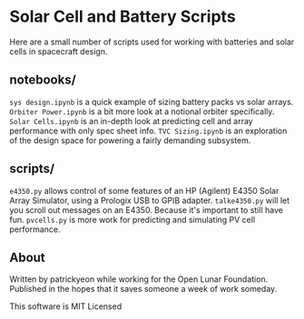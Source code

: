 # Solar Cell and Battery Scripts

Here are a small number of scripts used for working with batteries and solar cells in spacecraft design.

## notebooks/
`sys design.ipynb` is a quick example of sizing battery packs vs solar arrays.
`Orbiter Power.ipynb` is a bit more look at a notional orbiter specifically.
`Solar Cells.ipynb` is an in-depth look at predicting cell and array performance with only spec sheet info.
`TVC Sizing.ipynb` is an exploration of the design space for powering a fairly demanding subsystem.

## scripts/
`e4350.py` allows control of some features of an HP (Agilent) E4350 Solar Array Simulator, using a Prologix USB to GPIB adapter.
`talke4350.py` will let you scroll out messages on an E4350. Because it's important to still have fun.
`pvcells.py` is more work for predicting and simulating PV cell performance.

## About
Written by patrickyeon while working for the Open Lunar Foundation. Published in the hopes that it saves someone a week of work someday.

This software is MIT Licensed
